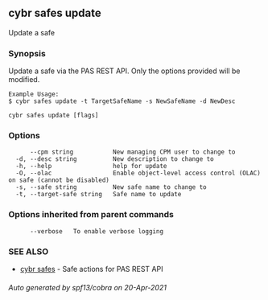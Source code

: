 ## cybr safes update

Update a safe

### Synopsis

Update a safe via the PAS REST API. Only the options provided will be modified.
	
	Example Usage:
	$ cybr safes update -t TargetSafeName -s NewSafeName -d NewDesc

```
cybr safes update [flags]
```

### Options

```
      --cpm string           New managing CPM user to change to
  -d, --desc string          New description to change to
  -h, --help                 help for update
  -O, --olac                 Enable object-level access control (OLAC) on safe (cannot be disabled)
  -s, --safe string          New safe name to change to
  -t, --target-safe string   Safe name to update
```

### Options inherited from parent commands

```
      --verbose   To enable verbose logging
```

### SEE ALSO

* [cybr safes](cybr_safes.md)	 - Safe actions for PAS REST API

###### Auto generated by spf13/cobra on 20-Apr-2021
